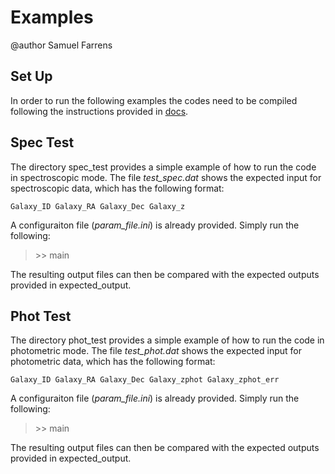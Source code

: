 Examples
==================

@author Samuel Farrens

Set Up
-

In order to run the following examples the codes need to be compiled
following the instructions provided in [docs](../docs/readme.md).

Spec Test
------------

The directory spec\_test provides a simple example of how to run the
code in spectroscopic mode. The file *test\_spec.dat* shows the expected
input for spectroscopic data, which has the following format:

`Galaxy_ID Galaxy_RA Galaxy_Dec Galaxy_z`

A configuraiton file (*param_file.ini*) is already provided. Simply run the following:

> \>> main

The resulting output files can then be compared with the expected
outputs provided in expected_output.

Phot Test
------------

The directory phot\_test provides a simple example of how to run the
code in photometric mode. The file *test\_phot.dat* shows the expected
input for photometric data, which has the following format:

`Galaxy_ID Galaxy_RA Galaxy_Dec Galaxy_zphot Galaxy_zphot_err`

A configuraiton file (*param_file.ini*) is already provided. Simply run the following:

> \>> main

The resulting output files can then be compared with the expected
outputs provided in expected_output.
